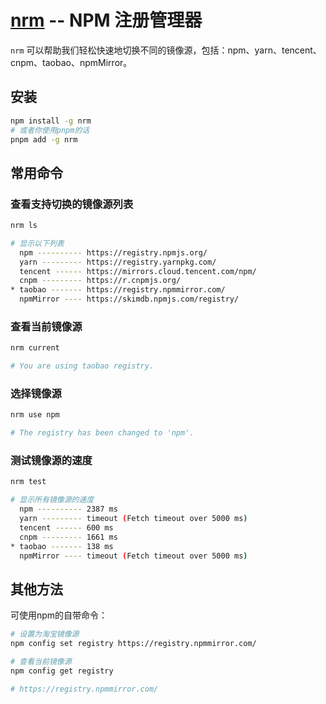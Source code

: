 # [nrm](https://github.com/Pana/nrm) -- NPM 注册管理器

`nrm` 可以帮助我们轻松快速地切换不同的镜像源，包括：npm、yarn、tencent、cnpm、taobao、npmMirror。

## 安装
``` sh
npm install -g nrm
# 或者你使用pnpm的话
pnpm add -g nrm
```

## 常用命令

### 查看支持切换的镜像源列表
```sh
nrm ls

# 显示以下列表
  npm ---------- https://registry.npmjs.org/
  yarn --------- https://registry.yarnpkg.com/
  tencent ------ https://mirrors.cloud.tencent.com/npm/
  cnpm --------- https://r.cnpmjs.org/
* taobao ------- https://registry.npmmirror.com/
  npmMirror ---- https://skimdb.npmjs.com/registry/
```

### 查看当前镜像源
```sh
nrm current

# You are using taobao registry.
```

### 选择镜像源
```sh
nrm use npm

# The registry has been changed to 'npm'.
```

### 测试镜像源的速度
```sh
nrm test

# 显示所有镜像源的速度
  npm ---------- 2387 ms
  yarn --------- timeout (Fetch timeout over 5000 ms)
  tencent ------ 600 ms
  cnpm --------- 1661 ms
* taobao ------- 138 ms
  npmMirror ---- timeout (Fetch timeout over 5000 ms)
```

## 其他方法
可使用npm的自带命令：

```sh
# 设置为淘宝镜像源
npm config set registry https://registry.npmmirror.com/
```

```sh
# 查看当前镜像源
npm config get registry

# https://registry.npmmirror.com/
```
